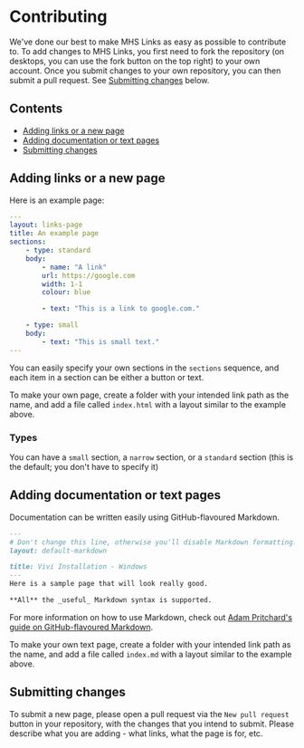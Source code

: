 # Contributing

We've done our best to make MHS Links as easy as possible to contribute to. To add changes to MHS Links, you first need to fork the repository (on desktops, you can use the fork button on the top right) to your own account. Once you submit changes to your own repository, you can then submit a pull request. See [Submitting changes](#submitting-changes) below.

## Contents

- [Adding links or a new page](#adding-links-or-a-new-page)
- [Adding documentation or text pages](#adding-documentation-or-text-pages)
- [Submitting changes](#submitting-changes)

## Adding links or a new page

Here is an example page:

```yaml
---
layout: links-page
title: An example page
sections:
    - type: standard
    body:
        - name: "A link"
        url: https://google.com
        width: 1-1
        colour: blue

        - text: "This is a link to google.com."

    - type: small
    body:
        - text: "This is small text."
---
```

You can easily specify your own sections in the `sections` sequence, and each item in a section can be either a button or text.

To make your own page, create a folder with your intended link path as the name, and add a file called `index.html` with a layout similar to the example above.

### Types

You can have a `small` section, a `narrow` section, or a `standard` section (this is the default; you don't have to specify it)

## Adding documentation or text pages

Documentation can be written easily using GitHub-flavoured Markdown.

```markdown
---
# Don't change this line, otherwise you'll disable Markdown formatting.
layout: default-markdown

title: Vivi Installation - Windows
---
Here is a sample page that will look really good.

**All** the _useful_ Markdown syntax is supported.
```

For more information on how to use Markdown, check out [Adam Pritchard's guide on GitHub-flavoured Markdown](https://github.com/adam-p/markdown-here/wiki/Markdown-Cheatsheet).

To make your own text page, create a folder with your intended link path as the name, and add a file called `index.md` with a layout similar to the example above.

## Submitting changes

To submit a new page, please open a pull request via the `New pull request` button in your repository, with the changes that you intend to submit. Please describe what you are adding - what links, what the page is for, etc.
